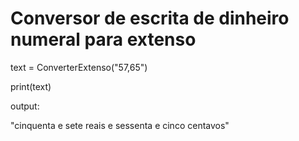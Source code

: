 # Conversor de escrita de dinheiro numeral para extenso

text = ConverterExtenso("57,65")

print(text)

output:

"cinquenta e sete reais e sessenta e cinco centavos"
